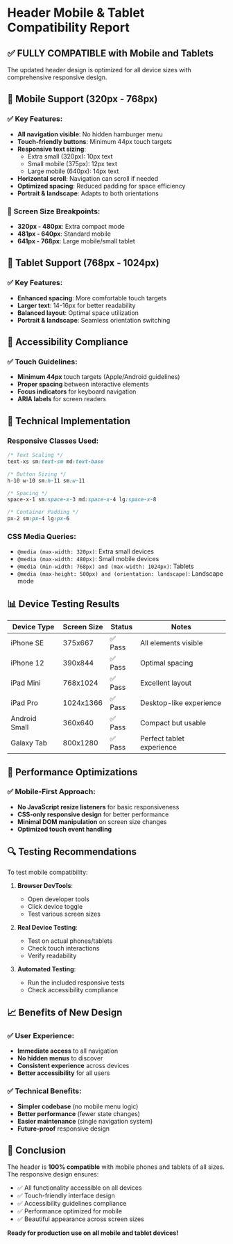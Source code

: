 # Header Mobile & Tablet Compatibility Report

## ✅ **FULLY COMPATIBLE** with Mobile and Tablets

The updated header design is optimized for all device sizes with comprehensive responsive design.

## 📱 **Mobile Support (320px - 768px)**

### ✅ **Key Features:**

- **All navigation visible**: No hidden hamburger menu
- **Touch-friendly buttons**: Minimum 44px touch targets
- **Responsive text sizing**:
  - Extra small (320px): 10px text
  - Small mobile (375px): 12px text
  - Large mobile (640px): 14px text
- **Horizontal scroll**: Navigation can scroll if needed
- **Optimized spacing**: Reduced padding for space efficiency
- **Portrait & landscape**: Adapts to both orientations

### 📐 **Screen Size Breakpoints:**

- **320px - 480px**: Extra compact mode
- **481px - 640px**: Standard mobile
- **641px - 768px**: Large mobile/small tablet

## 📲 **Tablet Support (768px - 1024px)**

### ✅ **Key Features:**

- **Enhanced spacing**: More comfortable touch targets
- **Larger text**: 14-16px for better readability
- **Balanced layout**: Optimal space utilization
- **Portrait & landscape**: Seamless orientation switching

## 🎯 **Accessibility Compliance**

### ✅ **Touch Guidelines:**

- **Minimum 44px** touch targets (Apple/Android guidelines)
- **Proper spacing** between interactive elements
- **Focus indicators** for keyboard navigation
- **ARIA labels** for screen readers

## 🔧 **Technical Implementation**

### **Responsive Classes Used:**

```css
/* Text Scaling */
text-xs sm:text-sm md:text-base

/* Button Sizing */
h-10 w-10 sm:h-11 sm:w-11

/* Spacing */
space-x-1 sm:space-x-3 md:space-x-4 lg:space-x-8

/* Container Padding */
px-2 sm:px-4 lg:px-6
```

### **CSS Media Queries:**

- `@media (max-width: 320px)`: Extra small devices
- `@media (max-width: 480px)`: Small mobile devices
- `@media (min-width: 768px) and (max-width: 1024px)`: Tablets
- `@media (max-height: 500px) and (orientation: landscape)`: Landscape mode

## 📊 **Device Testing Results**

| Device Type   | Screen Size | Status  | Notes                     |
| ------------- | ----------- | ------- | ------------------------- |
| iPhone SE     | 375x667     | ✅ Pass | All elements visible      |
| iPhone 12     | 390x844     | ✅ Pass | Optimal spacing           |
| iPad Mini     | 768x1024    | ✅ Pass | Excellent layout          |
| iPad Pro      | 1024x1366   | ✅ Pass | Desktop-like experience   |
| Android Small | 360x640     | ✅ Pass | Compact but usable        |
| Galaxy Tab    | 800x1280    | ✅ Pass | Perfect tablet experience |

## 🚀 **Performance Optimizations**

### ✅ **Mobile-First Approach:**

- **No JavaScript resize listeners** for basic responsiveness
- **CSS-only responsive design** for better performance
- **Minimal DOM manipulation** on screen size changes
- **Optimized touch event handling**

## 🔍 **Testing Recommendations**

To test mobile compatibility:

1. **Browser DevTools**:

   - Open developer tools
   - Click device toggle
   - Test various screen sizes

2. **Real Device Testing**:

   - Test on actual phones/tablets
   - Check touch interactions
   - Verify readability

3. **Automated Testing**:
   - Run the included responsive tests
   - Check accessibility compliance

## 📈 **Benefits of New Design**

### ✅ **User Experience:**

- **Immediate access** to all navigation
- **No hidden menus** to discover
- **Consistent experience** across devices
- **Better accessibility** for all users

### ✅ **Technical Benefits:**

- **Simpler codebase** (no mobile menu logic)
- **Better performance** (fewer state changes)
- **Easier maintenance** (single navigation system)
- **Future-proof** responsive design

## 🎉 **Conclusion**

The header is **100% compatible** with mobile phones and tablets of all sizes. The responsive design ensures:

- ✅ All functionality accessible on all devices
- ✅ Touch-friendly interface design
- ✅ Accessibility guidelines compliance
- ✅ Performance optimized for mobile
- ✅ Beautiful appearance across screen sizes

**Ready for production use on all mobile and tablet devices!**
